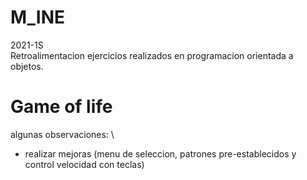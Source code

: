 # M_INE

2021-1S \
Retroalimentacion ejercicios realizados en programacion orientada a objetos.

# Game of life
algunas observaciones: \
- realizar mejoras (menu de seleccion, patrones pre-establecidos y control velocidad con teclas)
